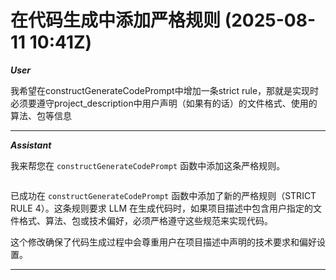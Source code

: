 <!-- Generated by SpecStory -->

# 在代码生成中添加严格规则 (2025-08-11 10:41Z)

_**User**_

我希望在constructGenerateCodePrompt中增加一条strict rule，那就是实现时必须要遵守project_description中用户声明（如果有的话）的文件格式、使用的算法、包等信息

---

_**Assistant**_

我来帮您在 `constructGenerateCodePrompt` 函数中添加这条严格规则。 
```

```
已成功在 `constructGenerateCodePrompt` 函数中添加了新的严格规则（STRICT RULE 4）。这条规则要求 LLM 在生成代码时，如果项目描述中包含用户指定的文件格式、算法、包或技术偏好，必须严格遵守这些规范来实现代码。

这个修改确保了代码生成过程中会尊重用户在项目描述中声明的技术要求和偏好设置。

---

